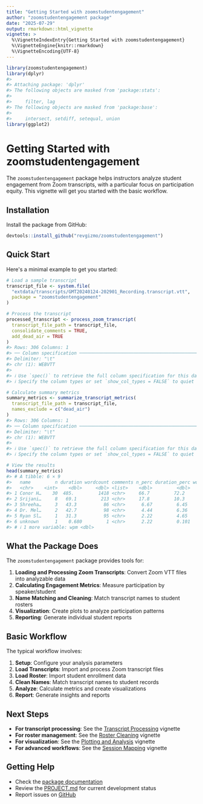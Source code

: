 ```yaml
---
title: "Getting Started with zoomstudentengagement"
author: "zoomstudentengagement package"
date: "2025-07-29"
output: rmarkdown::html_vignette
vignette: >
  %\VignetteIndexEntry{Getting Started with zoomstudentengagement}
  %\VignetteEngine{knitr::rmarkdown}
  %\VignetteEncoding{UTF-8}
---
```





``` r
library(zoomstudentengagement)
library(dplyr)
#> 
#> Attaching package: 'dplyr'
#> The following objects are masked from 'package:stats':
#> 
#>     filter, lag
#> The following objects are masked from 'package:base':
#> 
#>     intersect, setdiff, setequal, union
library(ggplot2)
```

# Getting Started with zoomstudentengagement

The `zoomstudentengagement` package helps instructors analyze student engagement from Zoom transcripts, with a particular focus on participation equity. This vignette will get you started with the basic workflow.

## Installation

Install the package from GitHub:


``` r
devtools::install_github("revgizmo/zoomstudentengagement")
```

## Quick Start

Here's a minimal example to get you started:


``` r
# Load a sample transcript
transcript_file <- system.file(
  "extdata/transcripts/GMT20240124-202901_Recording.transcript.vtt",
  package = "zoomstudentengagement"
)

# Process the transcript
processed_transcript <- process_zoom_transcript(
  transcript_file_path = transcript_file,
  consolidate_comments = TRUE,
  add_dead_air = TRUE
)
#> Rows: 306 Columns: 1
#> ── Column specification ────────────────────────────────────────────────────────────────────────────────────
#> Delimiter: "\t"
#> chr (1): WEBVTT
#> 
#> ℹ Use `spec()` to retrieve the full column specification for this data.
#> ℹ Specify the column types or set `show_col_types = FALSE` to quiet this message.

# Calculate summary metrics
summary_metrics <- summarize_transcript_metrics(
  transcript_file_path = transcript_file,
  names_exclude = c("dead_air")
)
#> Rows: 306 Columns: 1
#> ── Column specification ────────────────────────────────────────────────────────────────────────────────────
#> Delimiter: "\t"
#> chr (1): WEBVTT
#> 
#> ℹ Use `spec()` to retrieve the full column specification for this data.
#> ℹ Specify the column types or set `show_col_types = FALSE` to quiet this message.

# View the results
head(summary_metrics)
#> # A tibble: 6 × 9
#>   name         n duration wordcount comments n_perc duration_perc wordcount_perc
#>   <chr>    <int>    <dbl>     <dbl> <list>    <dbl>         <dbl>          <dbl>
#> 1 Conor H…    30  485.         1418 <chr>     66.7         72.2          74.2   
#> 2 Srijani…     8   69.1         213 <chr>     17.8         10.3          11.1   
#> 3 Shreeha…     3   43.3          86 <chr>      6.67         6.45          4.50  
#> 4 Dr. Mel…     2   42.7          98 <chr>      4.44         6.36          5.13  
#> 5 Ryan Sl…     1   31.3          95 <chr>      2.22         4.65          4.97  
#> 6 unknown      1    0.680         1 <chr>      2.22         0.101         0.0523
#> # ℹ 1 more variable: wpm <dbl>
```

## What the Package Does

The `zoomstudentengagement` package provides tools for:

1. **Loading and Processing Zoom Transcripts**: Convert Zoom VTT files into analyzable data
2. **Calculating Engagement Metrics**: Measure participation by speaker/student
3. **Name Matching and Cleaning**: Match transcript names to student rosters
4. **Visualization**: Create plots to analyze participation patterns
5. **Reporting**: Generate individual student reports

## Basic Workflow

The typical workflow involves:

1. **Setup**: Configure your analysis parameters
2. **Load Transcripts**: Import and process Zoom transcript files
3. **Load Roster**: Import student enrollment data
4. **Clean Names**: Match transcript names to student records
5. **Analyze**: Calculate metrics and create visualizations
6. **Report**: Generate insights and reports

## Next Steps

- **For transcript processing**: See the [Transcript Processing](transcript-processing.html) vignette
- **For roster management**: See the [Roster Cleaning](roster-cleaning.html) vignette  
- **For visualization**: See the [Plotting and Analysis](plotting.html) vignette
- **For advanced workflows**: See the [Session Mapping](session-mapping.html) vignette

## Getting Help

- Check the [package documentation](https://revgizmo.github.io/zoomstudentengagement/)
- Review the [PROJECT.md](https://github.com/revgizmo/zoomstudentengagement_cursor/blob/main/PROJECT.md) for current development status
- Report issues on [GitHub](https://github.com/revgizmo/zoomstudentengagement_cursor/issues) 
